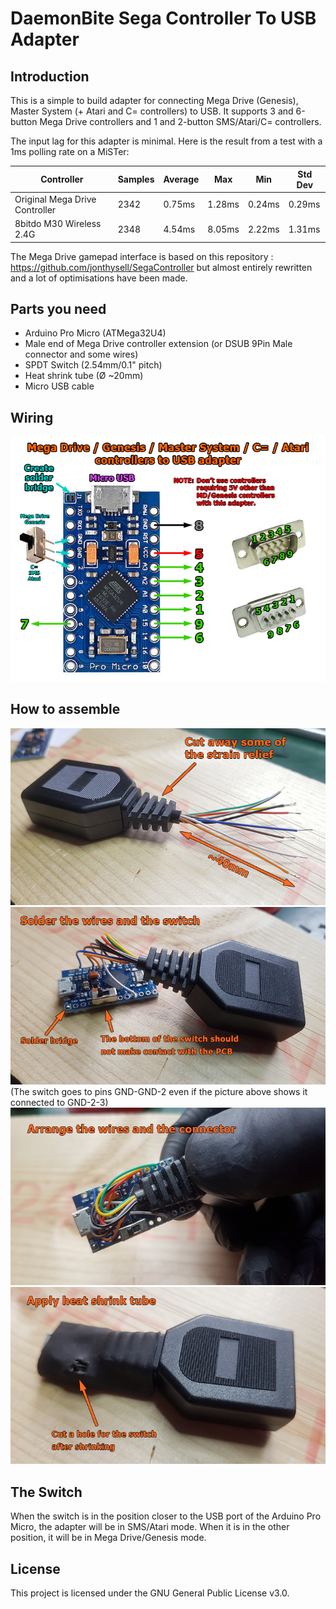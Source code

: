 # DaemonBite Sega Controller To USB Adapter
## Introduction
This is a simple to build adapter for connecting Mega Drive (Genesis), Master System (+ Atari and C= controllers) to USB. It supports 3 and 6-button Mega Drive controllers and 1 and 2-button SMS/Atari/C= controllers.

The input lag for this adapter is minimal. Here is the result from a test with a 1ms polling rate on a MiSTer:

| Controller | Samples | Average | Max | Min | Std Dev |
| ------ | ------ | ------ | ------ | ------ | ------ | 
| Original Mega Drive Controller | 2342 | 0.75ms | 1.28ms | 0.24ms | 0.29ms |
| 8bitdo M30 Wireless 2.4G | 2348 | 4.54ms | 8.05ms | 2.22ms | 1.31ms |

The Mega Drive gamepad interface is based on this repository : https://github.com/jonthysell/SegaController but almost entirely rewritten and a lot of optimisations have been made.

## Parts you need
- Arduino Pro Micro (ATMega32U4)
- Male end of Mega Drive controller extension (or DSUB 9Pin Male connector and some wires)
- SPDT Switch (2.54mm/0.1" pitch)
- Heat shrink tube (Ø ~20mm)
- Micro USB cable

## Wiring
![Assemble1](images/sega-usb-adapter-wiring.png)

## How to assemble
![Assemble1](images/sega-usb-adapter-1.png)
![Assemble1](images/sega-usb-adapter-2.png)  
(The switch goes to pins GND-GND-2 even if the picture above shows it connected to GND-2-3)
![Assemble1](images/sega-usb-adapter-3.png)
![Assemble1](images/sega-usb-adapter-4.png)

## The Switch
When the switch is in the position closer to the USB port of the Arduino Pro Micro, the adapter will be in SMS/Atari mode. When it is in the other position, it will be in Mega Drive/Genesis mode.

## License
This project is licensed under the GNU General Public License v3.0.
